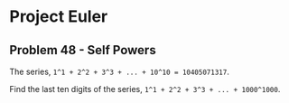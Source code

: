# Project Euler

## Problem 48 - Self Powers

The series, `1^1 + 2^2 + 3^3 + ... + 10^10 = 10405071317`.

Find the last ten digits of the series, `1^1 + 2^2 + 3^3 + ... + 1000^1000`.

